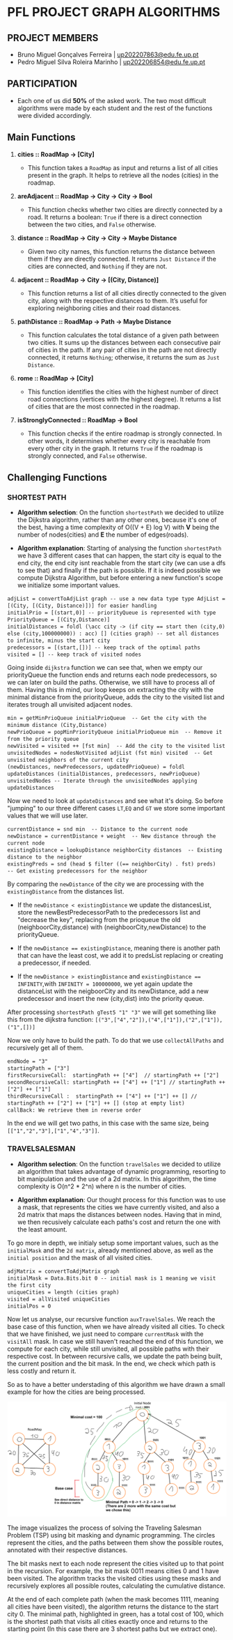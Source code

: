 # PFL PROJECT GRAPH ALGORITHMS

## PROJECT MEMBERS

- Bruno Miguel Gonçalves Ferreira | up202207863@edu.fe.up.pt
- Pedro Miguel Silva Roleira Marinho | up202206854@edu.fe.up.pt

## PARTICIPATION

- Each one of us did **50%** of the asked work. The two most difficult algorithms were made by each student and the rest of the functions were divided accordingly.

## Main Functions

1. **cities :: RoadMap -> [City]**
   - This function takes a `RoadMap` as input and returns a list of all cities present in the graph. It helps to retrieve all the nodes (cities) in the roadmap.

2. **areAdjacent :: RoadMap -> City -> City -> Bool**
   - This function checks whether two cities are directly connected by a road. It returns a boolean: `True` if there is a direct connection between the two cities, and `False` otherwise.

3. **distance :: RoadMap -> City -> City -> Maybe Distance**
   - Given two city names, this function returns the distance between them if they are directly connected. It returns `Just Distance` if the cities are connected, and `Nothing` if they are not.

4. **adjacent :: RoadMap -> City -> [(City, Distance)]**
   - This function returns a list of all cities directly connected to the given city, along with the respective distances to them. It’s useful for exploring neighboring cities and their road distances.

5. **pathDistance :: RoadMap -> Path -> Maybe Distance**
   - This function calculates the total distance of a given path between two cities. It sums up the distances between each consecutive pair of cities in the path. If any pair of cities in the path are not directly connected, it returns `Nothing`; otherwise, it returns the sum as `Just Distance`.

6. **rome :: RoadMap -> [City]**
   - This function identifies the cities with the highest number of direct road connections (vertices with the highest degree). It returns a list of cities that are the most connected in the roadmap.

7. **isStronglyConnected :: RoadMap -> Bool**
   - This function checks if the entire roadmap is strongly connected. In other words, it determines whether every city is reachable from every other city in the graph. It returns `True` if the roadmap is strongly connected, and `False` otherwise.

## Challenging Functions

### SHORTEST PATH

- **Algorithm selection**: On the function `shortestPath` we decided to utilize the Dijkstra algorithm, rather than any other ones, because it's one of the best, having a time complexity of O((V + E) log V) with **V** being the number of nodes(cities) and **E** the number of edges(roads).

- **Algorithm explanation**: Starting of analysing the function `shortestPath` we have 3 different cases that can happen, the start city is equal to the end city, the end city isnt reachable from the start city (we can use a dfs to see that) and finally if the path is possible. If it is indeed possible we compute Dijkstra Algorithm, but before entering a new function's scope we initialize some important values.

```[language=Haskell]
adjList = convertToAdjList graph -- use a new data type type AdjList = [(City, [(City, Distance)])] for easier handling
initialPrio = [(start,0)] -- priorityQueue is represented with type PriorityQueue = [(City,Distance)] 
initialDistances = foldl (\acc city -> (if city == start then (city,0) else (city,100000000)) : acc) [] (cities graph) -- set all distances to infinite, minus the start city 
predecessors = [(start,[])] -- keep track of the optimal paths
visited = [] -- keep track of visited nodes
```

Going inside `dijkstra` function we can see that, when we empty our priorityQueue the function ends and returns each node predecessors, so we can later on build the paths. Otherwise, we still have to process all of them. Having this in mind, our loop keeps on extracting the city with the minimal distance from the priorityQueue, adds the city to the visited list and iterates trough all unvisited adjacent nodes.

```[language=Haskell]
min = getMinPrioQueue initialPrioQueue  -- Get the city with the minimum distance (City,Distance)
newPrioQueue = popMinPriorityQueue initialPrioQueue min  -- Remove it from the priority queue
newVisited = visited ++ [fst min]  -- Add the city to the visited list
unvisitedNodes = nodesNotVisited adjList (fst min) visited  -- Get unvisited neighbors of the current city
(newDistances, newPredecessors, updatedPrioQueue) = foldl updateDistances (initialDistances, predecessors, newPrioQueue) unvisitedNodes -- Iterate through the unvisitedNodes applying updateDistances
```

Now we need to look at `updateDistances` and see what it's doing. So before "jumping" to our three different cases `LT`,`EQ` and `GT` we store some important values that we will use later. 

```[language=Haskell]
currentDistance = snd min  -- Distance to the current node
newDistance = currentDistance + weight  -- New distance through the current node
existingDistance = lookupDistance neighborCity distances  -- Existing distance to the neighbor
existingPreds = snd (head $ filter ((== neighborCity) . fst) preds)   -- Get existing predecessors for the neighbor                                  
```

By comparing the `newDistance` of the city we are processing with the `existingDistance` from the distances list.

- If the `newDistance < existingDistance` we update the distancesList, store the newBestPredecessorPath to the predecessors list and "decrease the key", replacing from the prioqueue the old (neighboorCity,distance) with (neighboorCity,newDistance) to the priorityQueue.

- If the `newDistance == existingDistance`, meaning there is another path that can have the least cost, we add it to predsList replacing or creating a predecessor, if needed.

- If the  `newDistance > existingDistance` and `existingDistance == INFINITY`,with `INFINITY = 100000000`, we yet again update the distanceList with the neigboorCity and its newDistance, add a new predecessor and insert the new (city,dist) into the priority queue.

After processing `shortestPath gTest5 "1" "3"`  we will get something like this from the dijkstra function: `[("3",["4","2"]),("4",["1"]),("2",["1"]),("1",[])]`

Now we only have to build the path. To do that we use `collectAllPaths` and recursively get all of them.
```
endNode = "3"
startingPath = ["3"]
firstRecursiveCall:  startingPath ++ ["4"]  // startingPath ++ ["2"]
secondRecursiveCall: startingPath ++ ["4"] ++ ["1"] // startingPath ++ ["2"] ++ ["1"]
thirdRecursiveCall :  startingPath ++ ["4"] ++ ["1"] ++ [] // startingPath ++ ["2"] ++ ["1"] ++ [] (stop at empty list)
callBack: We retrieve them in reverse order
```
In the end we will get two paths, in this case with the same size, being `[["1","2","3"],["1","4","3"]]`.

### TRAVELSALESMAN

- **Algorithm selection**: On the function `travelSales` we decided to utilize an algorithm that takes advantage of dynamic programming, resorting to bit manipulation and the use of a 2d matrix. In this algorithm, the time complexity is O(n^2 * 2^n) where n is the number of cities.

- **Algorithm explanation**: Our thought process for this function was to use a mask, that represents the cities we have currently visited, and also a 2d matrix that maps the distances between nodes. Having that in mind, we then recusively calculate each paths's cost and return the one with the least amount.

To go more in depth, we initialy setup some important values, such as the `initialMask` and the `2d matrix`, already mentioned above, as well as the `initial position` and the mask of all visited cities.

```[language=Haskell]
adjMatrix = convertToAdjMatrix graph 
initialMask = Data.Bits.bit 0 -- initial mask is 1 meaning we visit the first city
uniqueCities = length (cities graph)
visited = allVisited uniqueCities
initialPos = 0
```

Now let us analyse, our recursive function `auxTravelSales`. We reach the base case of this function, when we have already visited all cities. To check that we have finished, we just need to compare `currentMask` with the `visitAll` mask. In case we still haven't reached the end of this function, we compute for each city, while still unvisited, all possible paths with their respective cost. In between recursive calls, we update the path being built, the current position and the bit mask.
In the end, we check which path is less costly and return it.

So as to have a better understading of this algorithm we have drawn a small example for how the cities are being processed.


![tsp explanation](tsp.png)

The image visualizes the process of solving the Traveling Salesman Problem (TSP) using bit masking and dynamic programming. The circles represent the cities, and the paths between them show the possible routes, annotated with their respective distances.

The bit masks next to each node represent the cities visited up to that point in the recursion. For example, the bit mask 0011 means cities 0 and 1 have been visited. The algorithm tracks the visited cities using these masks and recursively explores all possible routes, calculating the cumulative distance.

At the end of each complete path (when the mask becomes 1111, meaning all cities have been visited), the algorithm returns the distance to the start city 0. The minimal path, highlighted in green, has a total cost of 100, which is the shortest path that visits all cities exactly once and returns to the starting point (In this case there are 3 shortest paths but we extract one).